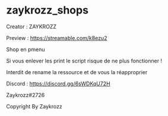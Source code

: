 # zaykrozz_shops

Creator : ZAYKROZZ

Preview : https://streamable.com/k8ezu2

Shop en pmenu

Si vous enlever les print le script risque de ne plus fonctionner !

Interdit de rename la ressource et de vous la réapproprier 

Discord : https://discord.gg/6sWDKqU72H

Zaykrozz#2726

Copyright By Zaykrozz
